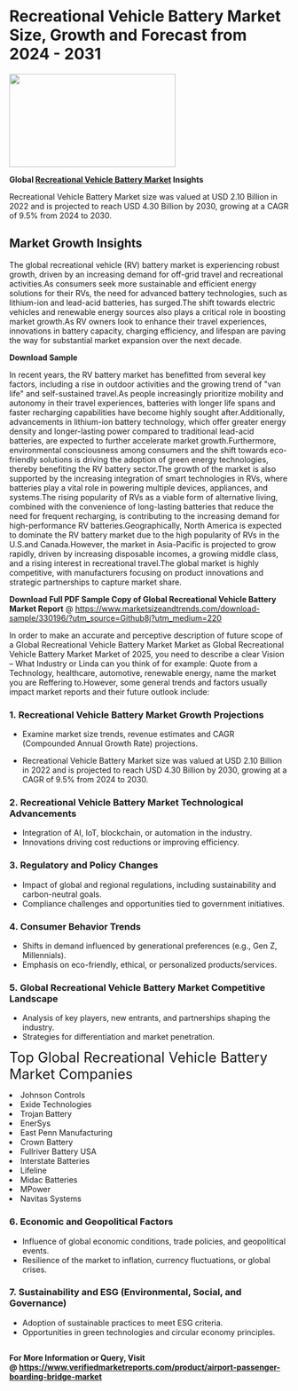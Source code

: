 <H1>Recreational Vehicle Battery Market Size, Growth and Forecast from 2024 - 2031</H1><img class="aligncenter size-medium wp-image-584254" src="https://thirdeyenews.in/wp-content/uploads/2024/09/Global-Market-Research-300x168.jpeg" alt="" width="300" height="168" /><p><strong>Global&nbsp;<a href="https://www.marketsizeandtrends.com/download-sample/330196/?utm_source=Github8j?utm_medium=220">Recreational Vehicle Battery Market</a> Insights</strong></p><p>Recreational Vehicle Battery Market size was valued at USD 2.10 Billion in 2022 and is projected to reach USD 4.30 Billion by 2030, growing at a CAGR of 9.5% from 2024 to 2030.</p><p><h2>Market Growth Insights</h2> <p>The global recreational vehicle (RV) battery market is experiencing robust growth, driven by an increasing demand for off-grid travel and recreational activities.As consumers seek more sustainable and efficient energy solutions for their RVs, the need for advanced battery technologies, such as lithium-ion and lead-acid batteries, has surged.The shift towards electric vehicles and renewable energy sources also plays a critical role in boosting market growth.As RV owners look to enhance their travel experiences, innovations in battery capacity, charging efficiency, and lifespan are paving the way for substantial market expansion over the next decade.</p> <p><strong>Download Sample</strong></p> <p>In recent years, the RV battery market has benefitted from several key factors, including a rise in outdoor activities and the growing trend of "van life" and self-sustained travel.As people increasingly prioritize mobility and autonomy in their travel experiences, batteries with longer life spans and faster recharging capabilities have become highly sought after.Additionally, advancements in lithium-ion battery technology, which offer greater energy density and longer-lasting power compared to traditional lead-acid batteries, are expected to further accelerate market growth.Furthermore, environmental consciousness among consumers and the shift towards eco-friendly solutions is driving the adoption of green energy technologies, thereby benefiting the RV battery sector.The growth of the market is also supported by the increasing integration of smart technologies in RVs, where batteries play a vital role in powering multiple devices, appliances, and systems.The rising popularity of RVs as a viable form of alternative living, combined with the convenience of long-lasting batteries that reduce the need for frequent recharging, is contributing to the increasing demand for high-performance RV batteries.Geographically, North America is expected to dominate the RV battery market due to the high popularity of RVs in the U.S.and Canada.However, the market in Asia-Pacific is projected to grow rapidly, driven by increasing disposable incomes, a growing middle class, and a rising interest in recreational travel.The global market is highly competitive, with manufacturers focusing on product innovations and strategic partnerships to capture market share.<p><span class=""><strong>Download Full PDF Sample Copy of Global Recreational Vehicle Battery Market Report</strong> @ <a href="https://www.marketsizeandtrends.com/download-sample/330196/?utm_source=Github8j?utm_medium=220" target="_blank">https://www.marketsizeandtrends.com/download-sample/330196/?utm_source=Github8j?utm_medium=220</a></span></p><p>In order to make an accurate and perceptive description of future scope of a Global&nbsp;Recreational Vehicle Battery Market Market as Global&nbsp;Recreational Vehicle Battery Market Market of 2025, you need to describe a clear Vision &ndash; What Industry or Linda can you think of for example: Quote from a Technology, healthcare, automotive, renewable energy, name the market you are Reffering to.However, some general trends and factors usually impact market reports and their future outlook include:</p><h3>1.&nbsp;<strong>Recreational Vehicle Battery Market Growth Projections</strong></h3><ul><li>Examine market size trends, revenue estimates and CAGR (Compounded Annual Growth Rate) projections.</li><li><p>Recreational Vehicle Battery Market size was valued at USD 2.10 Billion in 2022 and is projected to reach USD 4.30 Billion by 2030, growing at a CAGR of 9.5% from 2024 to 2030.</p></li></ul><h3>2.&nbsp;<strong>Recreational Vehicle Battery Market Technological Advancements</strong></h3><ul><li>Integration of AI, IoT, blockchain, or automation in the industry.</li><li>Innovations driving cost reductions or improving efficiency.</li></ul><h3>3.&nbsp;<strong>Regulatory and Policy Changes</strong></h3><ul><li>Impact of global and regional regulations, including sustainability and carbon-neutral goals.</li><li>Compliance challenges and opportunities tied to government initiatives.</li></ul><h3>4.&nbsp;<strong>Consumer Behavior Trends</strong></h3><ul><li>Shifts in demand influenced by generational preferences (e.g., Gen Z, Millennials).</li><li>Emphasis on eco-friendly, ethical, or personalized products/services.</li></ul><h3>5.&nbsp;<strong>Global Recreational Vehicle Battery Market Competitive Landscape</strong></h3><ul><li>Analysis of key players, new entrants, and partnerships shaping the industry.</li><li>Strategies for differentiation and market penetration.</li></ul><p data-pm-slice="1 1 []"><span style="color: inherit; font-family: inherit; font-size: 25px;">Top Global Recreational Vehicle Battery Market Companies</span></p><div class="" data-test-id=""><p><li>Johnson Controls</li><li> Exide Technologies</li><li> Trojan Battery</li><li> EnerSys</li><li> East Penn Manufacturing</li><li> Crown Battery</li><li> Fullriver Battery USA</li><li> Interstate Batteries</li><li> Lifeline</li><li> Midac Batteries</li><li> MPower</li><li> Navitas Systems</li></p></div><h3>6.&nbsp;<strong>Economic and Geopolitical Factors</strong></h3><ul><li>Influence of global economic conditions, trade policies, and geopolitical events.</li><li>Resilience of the market to inflation, currency fluctuations, or global crises.</li></ul><h3>7.&nbsp;<strong>Sustainability and ESG (Environmental, Social, and Governance)</strong></h3><ul><li>Adoption of sustainable practices to meet ESG criteria.</li><li>Opportunities in green technologies and circular economy principles.</li></ul><h2><strong style="font-size: 14px;">For More Information or Query, Visit @&nbsp;</strong><a style="background-color: #ffffff; font-size: 14px;" href="https://www.marketsizeandtrends.com/report/recreational-vehicle-battery-market/" target="_blank">https://www.verifiedmarketreports.com/product/airport-passenger-boarding-bridge-market</a></h2>